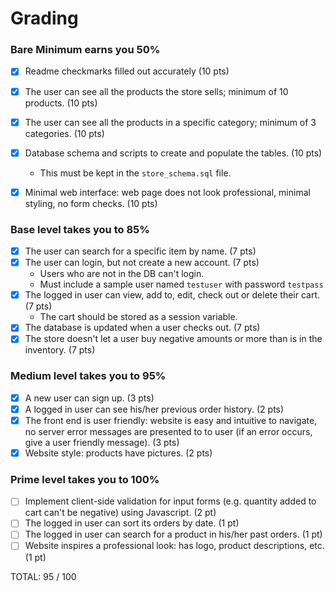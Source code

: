 # Grading

### Bare Minimum earns you 50%
- [x] Readme checkmarks filled out accurately (10 pts)
- [x] The user can see all the products the store sells; minimum of 10 products. (10 pts)
- [x] The user can see all the products in a specific category; minimum of 3 categories. (10 pts)
- [x] Database schema and scripts to create and populate the tables. (10 pts)
  - This must be kept in the `store_schema.sql` file.
- [x] Minimal web interface: web page does not look professional, minimal styling, no form checks. (10 pts)


### Base level takes you to 85% 
- [x] The user can search for a specific item by name. (7 pts)
- [x] The user can login, but not create a new account. (7 pts)
  - Users who are not in the DB can't login.
  - Must include a sample user named `testuser` with password `testpass`
- [x] The logged in user can view, add to, edit, check out or delete their cart. (7 pts)
  - The cart should be stored as a session variable.
- [x] The database is updated when a user checks out. (7 pts)
- [x] The store doesn't let a user buy negative amounts or more than is in the inventory. (7 pts)

### Medium level takes you to 95%
- [x] A new user can sign up. (3 pts)
- [x] A logged in user can see his/her previous order history. (2 pts)
- [x] The front end is user friendly: website is easy and intuitive to navigate, no server error messages are presented to to user (if an error occurs, give a user friendly message). (3 pts)
- [x] Website style: products have pictures. (2 pts)

### Prime level takes you to 100%
- [ ] Implement client-side validation for input forms (e.g. quantity added to cart can't be negative) using Javascript. (2 pt)
- [ ] The logged in user can sort its orders by date. (1 pt)
- [ ] The logged in user can search for a product in his/her past orders. (1 pt)
- [ ] Website inspires a professional look: has logo, product descriptions, etc. (1 pt)

TOTAL: 95 / 100